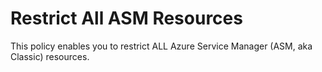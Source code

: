 # Restrict All ASM Resources

This policy enables you to restrict ALL Azure Service Manager (ASM, aka Classic) resources.